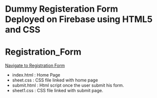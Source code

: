 # Dummy Registeration Form Deployed on Firebase using HTML5 and CSS

# Registration_Form

[Navigate to Registration Form](https://registration-form-a1450.web.app)

* index.html : Home Page
* sheet.css : CSS file linked with home page
* submit.html : Html script once the user submit his form.
* sheet1.css : CSS file linked with submit page.


